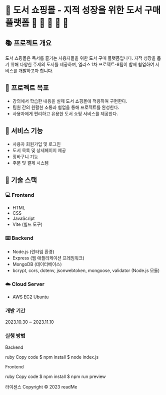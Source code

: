 # 📖 도서 쇼핑몰 - 지적 성장을 위한 도서 구매 플랫폼 📙 📒 📔 📓 📂

## 📚 프로젝트 개요

도서 쇼핑몰은 독서를 즐기는 사용자들을 위한 도서 구매 플랫폼입니다. 지적 성장을 돕기 위해 다양한 주제의 도서를 제공하며, 엘리스 1차 프로젝트-8팀이 함께 협업하여 서비스를 개발하고자 합니다.

## 📗 프로젝트 목표

- 강의에서 학습한 내용을 실제 도서 쇼핑몰에 적용하여 구현한다.
- 팀원 간의 원활한 소통과 협업을 통해 프로젝트를 완성한다.
- 사용자에게 편리하고 유용한 도서 쇼핑 서비스를 제공한다.

## 📕 서비스 기능

- 사용자 회원가입 및 로그인
- 도서 목록 및 상세페이지 제공
- 장바구니 기능
- 주문 및 결제 시스템

## 📘 기술 스택

### 💻 Frontend

- HTML
- CSS
- JavaScript
- Vite (빌드 도구)

### ⌨️ Backend

- Node.js (런타임 환경)
- Express (웹 애플리케이션 프레임워크)
- MongoDB (데이터베이스)
- bcrypt, cors, dotenv, jsonwebtoken, mongoose, validator (Node.js 모듈)

### ☁️ Cloud Server

- AWS EC2 Ubuntu



### 개발 기간
2023.10.30 ~ 2023.11.10

### 실행 방법
Backend

ruby
Copy code
$ npm install
$ node index.js

Frontend

ruby
Copy code
$ npm install
$ npm run preview



라이센스
Copyright © 2023 readMe
